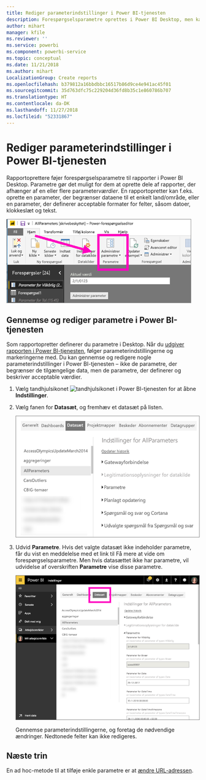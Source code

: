 ```yaml
---
title: Rediger parameterindstillinger i Power BI-tjenesten
description: Forespørgselsparametre oprettes i Power BI Desktop, men kan gennemses og opdateres i Power BI-tjenesten
author: mihart
manager: kfile
ms.reviewer: ''
ms.service: powerbi
ms.component: powerbi-service
ms.topic: conceptual
ms.date: 11/21/2018
ms.author: mihart
LocalizationGroup: Create reports
ms.openlocfilehash: b379812a16bbdbbc16517b86d9ce4e941ac45f01
ms.sourcegitcommit: 35d763dfc75c229204d36fd8b35c1e860786b707
ms.translationtype: HT
ms.contentlocale: da-DK
ms.lasthandoff: 11/27/2018
ms.locfileid: "52331867"
---
```

# <a name="edit-parameter-settings-in-the-power-bi-service"></a>Rediger parameterindstillinger i Power BI-tjenesten
Rapportoprettere føjer forespørgselsparametre til rapporter i Power BI Desktop. Parametre gør det muligt for dem at oprette dele af rapporter, der afhænger af en eller flere parameter*værdier*. En rapportopretter kan f.eks. oprette en parameter, der begrænser dataene til et enkelt land/område, eller en parameter, der definerer acceptable formater for felter, såsom datoer, klokkeslæt og tekst.

![Fanen Hjem, der viser indstillingen Administrer parametre i Desktop](media/service-parameters/power-bi-manage-parameters.png)

## <a name="review-and-edit-parameters-in-power-bi-service"></a>Gennemse og rediger parametre i Power BI-tjenesten

Som rapportopretter definerer du parametre i Desktop. Når du [udgiver rapporten i Power BI-tjenesten](desktop-upload-desktop-files.md), følger parameterindstillingerne og markeringerne med. Du kan gennemse og redigere nogle parameterindstillinger i Power BI-tjenesten – ikke de parametre, der begrænser de tilgængelige data, men de parametre, der definerer og beskriver acceptable værdier.

1. Vælg tandhjulsikonet ![tandhjulsikonet](media/service-parameters/power-bi-cog.png) i Power BI-tjenesten for at åbne **Indstillinger**.

2. Vælg fanen for **Datasæt**, og fremhæv et datasæt på listen. 
    
    ![Vinduet Indstillinger med fanen Datasæt valgt](media/service-parameters/power-bi-select-dataset2.png)

3. Udvid **Parametre**.  Hvis det valgte datasæt ikke indeholder parametre, får du vist en meddelelse med et link til Få mere at vide om forespørgselsparametre. Men hvis datasættet ikke har parametre, vil udvidelse af overskriften **Parametre** vise disse parametre. 

    ![Vinduet Indstillinger med udvidede Parametre](media/service-parameters/power-bi-settings.png)

    Gennemse parameterindstillingerne, og foretag de nødvendige ændringer. Nedtonede felter kan ikke redigeres. 


## <a name="next-steps"></a>Næste trin
En ad hoc-metode til at tilføje enkle parametre er at [ændre URL-adressen](service-url-filters.md).